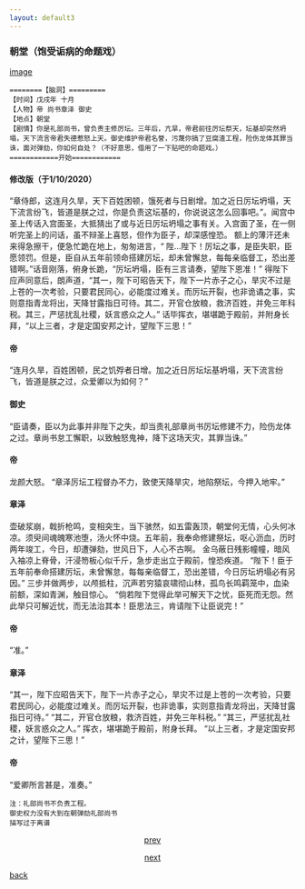 ```yaml
---
layout: default3
---
```


### 朝堂（饱受诟病的命题戏）

[image](https://raw.githubusercontent.com/UserT2019/UserT2019.github.io/master/assets/img/mtxct.png)

```
========【脑洞】=========
【时间】戊戌年 十月
【人物】帝 尚书章泽 御史
【地点】朝堂
【剧情】你是礼部尚书，曾负责主修厉坛。三年后，亢旱，帝君前往厉坛祭天，坛基却突然坍塌，天下流言帝君失德惹怒上天。御史维护帝君名誉，污蔑你搞了豆腐渣工程，险伤龙体其罪当诛，面对弹劾，你如何自处？（不好意思，借用了一下贴吧的命题戏。）
============开始============
```

#### 修改版（于1/10/2020）
“章侍郎，这连月久旱，天下百姓困顿，饿死者与日剧增。加之近日厉坛坍塌，天下流言纷飞，皆道是朕之过，你是负责这坛基的，你说说这怎么回事吧。”。闻宫中圣上传话入宫面圣，大抵猜出了或与近日厉坛坍塌之事有关。入宫面了圣，在一侧听完圣上的问话，虽不辩圣上喜怒，但作为臣子，却深感惶恐。
额上的薄汗还未来得急擦干，便急忙跪在地上，匆匆进言，“ 陛...陛下！厉坛之事，是臣失职，臣愿领罚。但是，臣自从五年前领命搭建厉坛，却未曾懈怠，每每亲临督工，恐出差错啊。”话音刚落，俯身长跪，“厉坛坍塌，臣有三言请奏，望陛下恩准！”
得陛下应声同意后，朗声道，“其一，陛下可昭告天下，陛下一片赤子之心，旱灾不过是上苍的一次考验，只要君民同心，必能度过难关。而厉坛开裂，也非诡谲之事，实则意指青龙将出，天降甘露指日可待。其二，开官仓放粮，救济百姓，并免三年科税。其三，严惩扰乱社稷，妖言惑众之人。” 话毕挥衣，堪堪跪于殿前，并附身长拜，“以上三者，才是定国安邦之计，望陛下三思！”

#### 帝
“连月久旱，百姓困顿，民之饥殍者日增。加之近日厉坛坛基坍塌，天下流言纷飞，皆道是朕之过，众爱卿以为如何？”

#### 御史
“臣请奏，臣以为此事并非陛下之失，却当责礼部章尚书厉坛修建不力，险伤龙体之过。章尚书怠工懈职，以致触怒鬼神，降下这场天灾，其罪当诛。”

#### 帝
龙颜大怒。
“章泽厉坛工程督办不力，致使天降旱灾，地陷祭坛，今押入地牢。”

#### 章泽
壶破浆崩，戟折枪鸣，变相突生，当下骇然，如五雷轰顶，朝堂何无情，心头何冰凉。须臾间魂魄寒池堕，汤火怀中烧。五年前，我奉命修建祭坛，呕心沥血，历时两年竣工，今日，却遭弹劾，世风日下，人心不古啊。
金乌蔽日残影幢幢，暗风入袖凉上脊骨，汗浸笏板心似千斤，急步走出立于殿前，惶恐疾道。
“陛下！臣于五年前奉命搭建厉坛，未曾懈怠，每每亲临督工，恐出差错，今日厉坛坍塌必有另因。”
三步并做两步，以颅抵柱，沉声若穷猿哀啸彻山林，孤鸟长鸣羁笼中，血染前额，深如青渊，触目惊心。
“倘若陛下觉得此举可解天下之忧，臣死而无怨。然此举只可解近忧，而无法治其本！臣思法三，肯请陛下让臣说完！”

#### 帝
“准。”

#### 章泽
“其一，陛下应昭告天下，陛下一片赤子之心，旱灾不过是上苍的一次考验，只要君民同心，必能度过难关。而厉坛开裂，也非诡事，实则意指青龙将出，天降甘露指日可待。”
“其二，开官仓放粮，救济百姓，并免三年科税。”
“其三，严惩扰乱社稷，妖言惑众之人。”
挥衣，堪堪跪于殿前，附身长拜。
“以上三者，才是定国安邦之计，望陛下三思！”

#### 帝
“爱卿所言甚是，准奏。”

```
注：礼部尚书不负责工程。
御史权力没有大到在朝弹劾礼部尚书
描写过于离谱
```

<p style="text-align:center"><a href="./zx-cpzh.html">prev</a></p>

<p style="text-align:center"><a href="./pd.html">next</a></p>

[back](./my-page.html)


